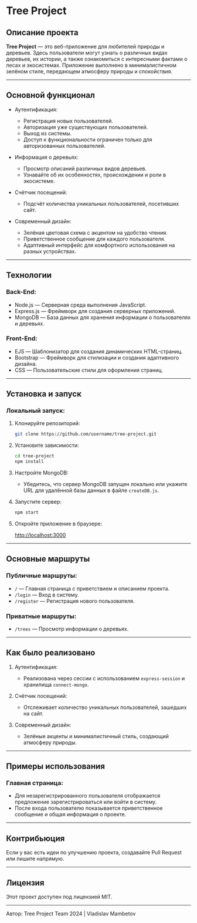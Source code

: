 # Tree Project

## Описание проекта

**Tree Project** — это веб-приложение для любителей природы и деревьев. Здесь пользователи могут узнать о различных видах деревьев, их истории, а также ознакомиться с интересными фактами о лесах и экосистемах. Приложение выполнено в минималистичном зелёном стиле, передающем атмосферу природы и спокойствия.

---

## Основной функционал

- Аутентификация:
  - Регистрация новых пользователей.
  - Авторизация уже существующих пользователей.
  - Выход из системы.
  - Доступ к функциональности ограничен только для авторизованных пользователей.

- Информация о деревьях:
  - Просмотр описаний различных видов деревьев.
  - Узнавайте об их особенностях, происхождении и роли в экосистеме.

- Счётчик посещений:
  - Подсчёт количества уникальных пользователей, посетивших сайт.

- Современный дизайн:
  - Зелёная цветовая схема с акцентом на удобство чтения.
  - Приветственное сообщение для каждого пользователя.
  - Адаптивный интерфейс для комфортного использования на разных устройствах.

---

## Технологии

### Back-End:
- Node.js — Серверная среда выполнения JavaScript.
- Express.js — Фреймворк для создания серверных приложений.
- MongoDB — База данных для хранения информации о пользователях и деревьях.

### Front-End:
- EJS — Шаблонизатор для создания динамических HTML-страниц.
- Bootstrap — Фреймворк для стилизации и создания адаптивного дизайна.
- CSS — Пользовательские стили для оформления страниц.

---

## Установка и запуск

### Локальный запуск:

1. Клонируйте репозиторий:

   ```bash
   git clone https://github.com/username/tree-project.git
   ```

2. Установите зависимости:

   ```bash
   cd tree-project
   npm install
   ```

3. Настройте MongoDB:
   - Убедитесь, что сервер MongoDB запущен локально или укажите URL для удалённой базы данных в файле `createDB.js`.

4. Запустите сервер:

   ```bash
   npm start
   ```

5. Откройте приложение в браузере:

   [http://localhost:3000](http://localhost:3000)

---

## Основные маршруты

### Публичные маршруты:
- `/` — Главная страница с приветствием и описанием проекта.
- `/login` — Вход в систему.
- `/register` — Регистрация нового пользователя.

### Приватные маршруты:
- `/trees` — Просмотр информации о деревьях.

---

## Как было реализовано

1. Аутентификация:
   - Реализована через сессии с использованием `express-session` и хранилища `connect-mongo`.

2. Счётчик посещений:
   - Отслеживает количество уникальных пользователей, зашедших на сайт.

3. Современный дизайн:
   - Зелёные акценты и минималистичный стиль, создающий атмосферу природы.

---

## Примеры использования

### Главная страница:
- Для незарегистрированного пользователя отображается предложение зарегистрироваться или войти в систему.
- После входа пользователю показывается приветственное сообщение и общая информация о проекте.

---

## Контрибьюция

Если у вас есть идеи по улучшению проекта, создавайте Pull Request или пишите напрямую.

---

## Лицензия

Этот проект доступен под лицензией MIT.

---

Автор: Tree Project Team 2024 | Vladislav Mambetov
